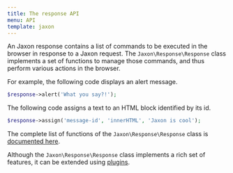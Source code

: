 ```yaml
---
title: The response API
menu: API
template: jaxon
---
```


An Jaxon response contains a list of commands to be executed in the browser in response to a Jaxon request.
The `Jaxon\Response\Response` class implements a set of functions to manage those commands, and thus perform various actions in the browser.

For example, the following code displays an alert message.
```php
$response->alert('What you say?!');
``` 

The following code assigns a text to an HTML block identified by its id.
```php
$response->assign('message-id', 'innerHTML', 'Jaxon is cool');
``` 

The complete list of functions of the `Jaxon\Response\Response` class is [documented here](http://www.jaxon-php.org/docs/api/class-Jaxon.Response.Response.html).

Although the `Jaxon\Response\Response` class implements a rich set of features, it can be extended using [plugins](../../plugins/response).
